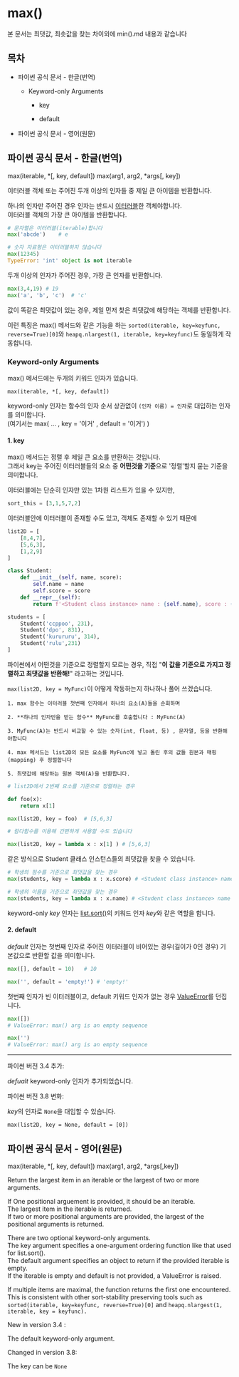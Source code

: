 # max()

본 문서는 최댓값, 최솟값을 찾는 차이외에 min().md 내용과 같습니다

## 목차

* 파이썬 공식 문서 - 한글(번역)

    * Keyword-only Arguments
    
        * key
        
        * default
    
* 파이썬 공식 문서 - 영어(원문)

## 파이썬 공식 문서 - 한글(번역)

max(iterable, *[, key, default])
max(arg1, arg2, *args[, key])

이터러블 객체 또는 주어진 두개 이상의 인자들 중 제일 큰 아이템을 반환합니다.

하나의 인자만 주어진 경우 인자는 반드시 [이터러블](https://docs.python.org/3/glossary.html#term-iterable)한 객체야합니다.<br>
이터러블 객체의 가장 큰 아이템을 반환합니다.

```python
# 문자열은 이터러블(iterable)합니다
max('abcde')    # e

# 숫자 자료형은 이터러블하지 않습니다
max(12345)
TypeError: 'int' object is not iterable
```

두개 이상의 인자가 주어진 경우, 가장 큰 인자를 반환합니다.

```python
max(3,4,19) # 19
max('a', 'b', 'c')  # 'c'
```

값이 똑같은 최댓값이 있는 경우, 제일 먼저 찾은 최댓값에 해당하는 객체를 반환합니다.

이런 특징은 max() 메서드와 같은 기능을 하는 `sorted(iterable, key=keyfunc, reverse=True)[0]`와 `heapq.nlargest(1, iterable, key=keyfunc)`도 동일하게 작동합니다.

### Keyword-only Arguments

max() 메서드에는 두개의 키워드 인자가 있습니다.

`max(iterable, *[, key, default])`

keyword-only 인자는 함수의 인자 순서 상관없이 `(인자 이름) = 인자`로 대입하는 인자를 의미합니다.<br>
(여기서는 max( ... , key = '이거' , default = '이거') )

#### 1. key

max() 메서드는 정렬 후 제일 큰 요소를 반환하는 것입니다.<br>
그래서 key는 주어진 이터러블들의 요소 중 **어떤것을 기준**으로 '정렬'할지 묻는 기준을 의미합니다.

이터러블에는 단순히 인자만 있는 1차원 리스트가 있을 수 있지만,

```python
sort_this = [3,1,5,7,2]
```

이터러블안에 이터러블이 존재할 수도 있고, 객체도 존재할 수 있기 때문에

```python
list2D = [
    [8,4,7],
    [5,6,3],
    [1,2,9]
]

class Student:
    def __init__(self, name, score):
        self.name = name
        self.score = score
    def __repr__(self):
        return f'<Student class instance> name : {self.name}, score : {self.score}'

students = [
    Student('ccppoo', 231),
    Student('dpo', 831),
    Student('kurururu', 314),
    Student('rulu',231)
]
```

파이썬에서 어떤것을 기준으로 정렬할지 모르는 경우, 직접 "**이 값을 기준으로 가지고 정렬하고 최댓값을 반환해!**" 라고하는 것입니다.

`max(list2D, key = MyFunc)`이 어떻게 작동하는지 하나하나 풀어 쓰겠습니다.

    1. max 함수는 이터러블 첫번째 인자에서 하나의 요소(A)들을 순회하며
    
    2. **하나의 인자만을 받는 함수** MyFunc를 호출합니다 : MyFunc(A)
    
    3. MyFunc(A)는 반드시 비교할 수 있는 숫자(int, float, 등) , 문자열, 등을 반환해야합니다
    
    4. max 메서드는 list2D의 모든 요소를 MyFunc에 넣고 돌린 후의 값들 원본과 매핑(mapping) 후 정렬합니다
    
    5. 최댓값에 해당하는 원본 객체(A)을 반환합니다.

```python
# list2D에서 2번째 요소를 기준으로 정렬하는 경우

def foo(x):
    return x[1]

max(list2D, key = foo)  # [5,6,3]

# 람다함수를 이용해 간편하게 사용할 수도 있습니다

max(list2D, key = lambda x : x[1] ) # [5,6,3]
```

같은 방식으로 Student 클래스 인스턴스들의 최댓값을 찾을 수 있습니다.

```python
# 학생의 점수를 기준으로 최댓값을 찾는 경우
max(students, key = lambda x : x.score) # <Student class instance> name : dpo, score : 831

# 학생의 이름을 기준으로 최댓값을 찾는 경우
max(students, key = lambda x : x.name) # <Student class instance> name : rulu, score : 231
```

keyword-only *key* 인자는 [list.sort()](https://docs.python.org/3/library/stdtypes.html#list.sort)의 키워드 인자 *key*와 같은 역할을 합니다.

#### 2. default

*default* 인자는 첫번째 인자로 주어진 이터러블이 비어있는 경우(길이가 0인 경우) 기본값으로 반환할 값을 의미합니다.

```python
max([], default = 10)   # 10

max('', default = 'empty!') # 'empty!'
```

첫번째 인자가 빈 이터러블이고, default 키워드 인자가 없는 경우 [ValueError](https://docs.python.org/3/library/exceptions.html#ValueError)를 던집니다.

```python
max([])
# ValueError: max() arg is an empty sequence

max('')
# ValueError: max() arg is an empty sequence
```

-------

파이썬 버전 3.4 추가:

*defualt* keyword-only 인자가 추가되었습니다.

파이썬 버전 3.8 변화:

*key*의 인자로 `None`을 대입할 수 있습니다.

`max(list2D, key = None, default = [0])`

## 파이썬 공식 문서 - 영어(원문)

max(iterable, *[, key, default])
max(arg1, arg2, *args[,key])

Return the largest item in an iterable or the largest of two or more arguments.

If One positional arguement is provided, it should be an iterable.<br>
The largest item in the iterable is returned.<br>
If two or more positional arguments are provided, the largest of the positional arguments is returned.

There are two optional keyword-only arguments.<br> The key argument specifies a one-argument ordering function like that used for list.sort().<br> The default argument specifies an object to return if the provided iterable is empty.<br> If the iterable is empty and default is not provided, a ValueError is raised.

If multiple items are maximal, the function returns the first one encountered.<br> This is consistent with other sort-stability preserving tools such as `sorted(iterable, key=keyfunc, reverse=True)[0]` and `heapq.nlargest(1, iterable, key = keyfunc).`

New in version 3.4 : 

The default keyword-only argument.

Changed in version 3.8:

The key can be `None`